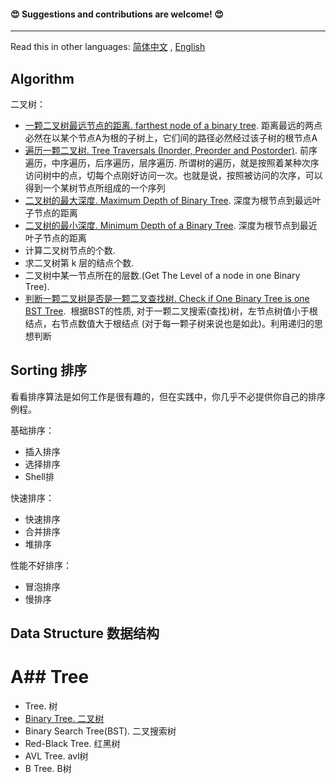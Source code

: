 

#### 😍 Suggestions and contributions are welcome! 😍
  
  
- - - -   

Read this in other languages: [简体中文]() , [English]()




## Algorithm

二叉树：
- [一颗二叉树最远节点的距离. farthest node of a binary tree](https://github.com/huanjulu/Algorithm/blob/master/Binary%20Tree/%20Farthest%20Node%20Of%20A%20Binary%20Tree/README.md). 距离最远的两点必然在以某个节点A为根的子树上，它们间的路径必然经过该子树的根节点A
- [遍历一颗二叉树. Tree Traversals (Inorder, Preorder and Postorder)](https://github.com/huanjulu/Algorithm/blob/master/Binary%20Tree/Binary%20Tree%20Traversal%20/README.md).  前序遍历，中序遍历，后序遍历，层序遍历. 所谓树的遍历，就是按照着某种次序访问树中的点，切每个点刚好访问一次。也就是说，按照被访问的次序，可以得到一个某树节点所组成的一个序列
- [二叉树的最大深度.  Maximum Depth of Binary Tree](https://github.com/huanjulu/Data-Structure-And-Algorithm/blob/master/Binary%20Tree/Calculate%20Max%20Depth%20Of%20Tree/README.md). 深度为根节点到最远叶子节点的距离
- [二叉树的最小深度. Minimum Depth of a Binary Tree](https://github.com/huanjulu/Data-Structure-And-Algorithm/blob/master/Binary%20Tree/Calculate%20Minmum%20Depth%20Of%20Tree%20copy/README.md). 深度为根节点到最近叶子节点的距离
- 计算二叉树节点的个数.  
- 求二叉树第 k 层的结点个数.
- 二叉树中某一节点所在的层数.(Get The Level of a node in one Binary Tree).
- [判断一颗二叉树是否是一颗二叉查找树. Check if One Binary Tree is one BST Tree](https://github.com/huanjulu/Algorithm/blob/master/Binary%20Search%20Tree/Check%20BT%20if%20one%20BST%20/README.md).  根据BST的性质, 对于一颗二叉搜索(查找)树，左节点树值小于根结点，右节点数值大于根结点 (对于每一颗子树来说也是如此)。利用递归的思想判断




## Sorting 排序

看看排序算法是如何工作是很有趣的，但在实践中，你几乎不必提供你自己的排序例程。

基础排序：

- 插入排序
- 选择排序
- Shell排

快速排序：

- 快速排序
- 合并排序
- 堆排序

性能不好排序：

- 冒泡排序
- 慢排序

## Data Structure 数据结构

# A## Tree
- Tree. 树
- [Binary Tree. 二叉树](https://github.com/huanjulu/Algorithm/blob/master/Binary%20Tree/README.md)
- Binary Search Tree(BST). 二叉搜索树
- Red-Black Tree. 红黑树
- AVL Tree. avl树
- B Tree. B树


